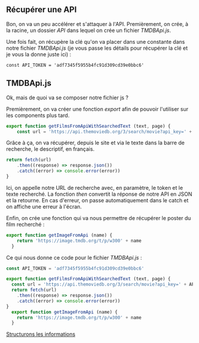 ## Récupérer une API
Bon, on va un peu accélérer et s'attaquer à l'API. Premièrement, on crée, à la racine, un dossier *API* dans lequel on crée un fichier *TMDBApi.js*.  

Une fois fait, on récupère la clé qu'on va placer dans une constante dans notre fichier *TMDBApi.js* (je vous passe les détails pour récupérer la clé et je vous la donne juste ici) :  

    const API_TOKEN = 'adf7345f5955b4fc91d309cd39e0bbc6'  

## TMDBApi.js
Ok, mais de quoi va se composer notre fichier js ?  

Premièrement, on va créer une fonction *export* afin de pouvoir l'utiliser sur les components plus tard. 

```javascript
export function getFilmsFromApiWithSearchedText (text, page) {
    const url = 'https://api.themoviedb.org/3/search/movie?api_key=' + API_TOKEN + '&language=fr&query=' + text + "&page=" + page

```  

Grâce à ça, on va récupérer, depuis le site et via le texte dans la barre de recherche, le descriptif, en français.

```javascript
return fetch(url)
    .then((response) => response.json())
    .catch((error) => console.error(error))
}  
```  

Ici, on appelle notre URL de recherche avec, en paramètre, le token et le texte recherché. La fonction  *then*  convertit la réponse de notre API en JSON et la retourne. En cas d'erreur, on passe automatiquement dans le  catch  et on affiche une erreur à l'écran.  

Enfin, on crée une fonction qui va nous permettre de récupérer le poster du film recherché :  

```javascript
export function getImageFromApi (name) {
    return 'https://image.tmdb.org/t/p/w300' + name
  }
```  

Ce qui nous donne ce code pour le fichier *TMDBApi.js* :  

```javascript
const API_TOKEN = 'adf7345f5955b4fc91d309cd39e0bbc6'

export function getFilmsFromApiWithSearchedText (text, page) {
  const url = 'https://api.themoviedb.org/3/search/movie?api_key=' + API_TOKEN + '&language=fr&query=' + text + "&page=" + page
  return fetch(url)
    .then((response) => response.json())
    .catch((error) => console.error(error))
}
  export function getImageFromApi (name) {
    return 'https://image.tmdb.org/t/p/w300' + name
  }
```  

<a href="./react-native-6.md">Structurons les informations</a>
